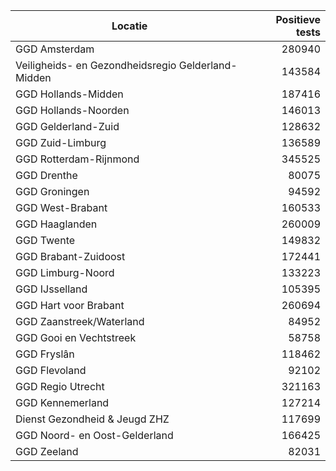 | Locatie | Positieve tests |
|---------|----------------:|
| GGD Amsterdam                            | 280940 |
| Veiligheids- en Gezondheidsregio Gelderland-Midden | 143584 |
| GGD Hollands-Midden                      | 187416 |
| GGD Hollands-Noorden                     | 146013 |
| GGD Gelderland-Zuid                      | 128632 |
| GGD Zuid-Limburg                         | 136589 |
| GGD Rotterdam-Rijnmond                   | 345525 |
| GGD Drenthe                              | 80075 |
| GGD Groningen                            | 94592 |
| GGD West-Brabant                         | 160533 |
| GGD Haaglanden                           | 260009 |
| GGD Twente                               | 149832 |
| GGD Brabant-Zuidoost                     | 172441 |
| GGD Limburg-Noord                        | 133223 |
| GGD IJsselland                           | 105395 |
| GGD Hart voor Brabant                    | 260694 |
| GGD Zaanstreek/Waterland                 | 84952 |
| GGD Gooi en Vechtstreek                  | 58758 |
| GGD Fryslân                              | 118462 |
| GGD Flevoland                            | 92102 |
| GGD Regio Utrecht                        | 321163 |
| GGD Kennemerland                         | 127214 |
| Dienst Gezondheid & Jeugd ZHZ            | 117699 |
| GGD Noord- en Oost-Gelderland            | 166425 |
| GGD Zeeland                              | 82031 |
